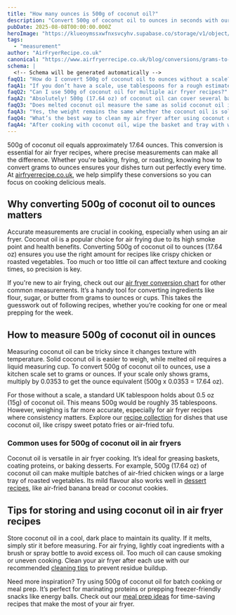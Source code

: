 ```yaml
---
title: "How many ounces is 500g of coconut oil?"
description: "Convert 500g of coconut oil to ounces in seconds with our easy guide. Perfect for air fryer recipes and precise cooking measurements."
pubDate: 2025-08-08T00:00:00.000Z
heroImage: "https://klueoymssxwfnxsvcyhv.supabase.co/storage/v1/object/public/Shmucket/500g-coconut-oil-to-ounces.webp"
tags:
  - "measurement"
author: "AirFryerRecipe.co.uk"
canonical: "https://www.airfryerrecipe.co.uk/blog/conversions/grams-to-ounces/500g-coconut-oil-to-ounces"
schema: |
  <!-- Schema will be generated automatically -->
faqQ1: "How do I convert 500g of coconut oil to ounces without a scale?"
faqA1: "If you don’t have a scale, use tablespoons for a rough estimate. One UK tablespoon holds about 15g (0.5 oz) of coconut oil, so 500g would be around 35 tablespoons. For better accuracy, consider investing in a kitchen scale, especially for air fryer recipes where precision matters."
faqQ2: "Can I use 500g of coconut oil for multiple air fryer recipes?"
faqA2: "Absolutely! 500g (17.64 oz) of coconut oil can cover several batches of air-fried dishes. Use it for greasing the basket, coating proteins, or baking. Just measure out the required amount per recipe to avoid waste and ensure consistent results."
faqQ3: "Does melted coconut oil measure the same as solid coconut oil in ounces?"
faqA3: "Yes, the weight remains the same whether the coconut oil is solid or melted. However, melted oil is easier to measure in liquid cups, while solid oil is best weighed. Always use the same measurement method (weight or volume) for accuracy."
faqQ4: "What’s the best way to clean my air fryer after using coconut oil?"
faqA4: "After cooking with coconut oil, wipe the basket and tray with warm, soapy water. For stubborn residue, use a non-abrasive sponge or our recommended <a href=https://www.airfryerrecipe.co.uk/air-fryer-cleaner>air fryer cleaner</a>. Regular cleaning prevents smoke and extends your appliance’s lifespan."
---
```

<p>500g of coconut oil equals approximately 17.64 ounces. This conversion is essential for air fryer recipes, where precise measurements can make all the difference. Whether you're baking, frying, or roasting, knowing how to convert grams to ounces ensures your dishes turn out perfectly every time. At <a href=https://www.airfryerrecipe.co.uk>airfryerrecipe.co.uk</a>, we help simplify these conversions so you can focus on cooking delicious meals.</p>  

<h2>Why converting 500g of coconut oil to ounces matters</h2>  
<p>Accurate measurements are crucial in cooking, especially when using an air fryer. Coconut oil is a popular choice for air frying due to its high smoke point and health benefits. Converting 500g of coconut oil to ounces (17.64 oz) ensures you use the right amount for recipes like crispy chicken or roasted vegetables. Too much or too little oil can affect texture and cooking times, so precision is key.</p>  
<p>If you're new to air frying, check out our <a href=https://www.airfryerrecipe.co.uk/air-fryer-conversion-chart>air fryer conversion chart</a> for other common measurements. It’s a handy tool for converting ingredients like flour, sugar, or butter from grams to ounces or cups. This takes the guesswork out of following recipes, whether you’re cooking for one or meal prepping for the week.</p>  

<h2>How to measure 500g of coconut oil in ounces</h2>  
<p>Measuring coconut oil can be tricky since it changes texture with temperature. Solid coconut oil is easier to weigh, while melted oil requires a liquid measuring cup. To convert 500g of coconut oil to ounces, use a kitchen scale set to grams or ounces. If your scale only shows grams, multiply by 0.0353 to get the ounce equivalent (500g x 0.0353 = 17.64 oz).</p>  
<p>For those without a scale, a standard UK tablespoon holds about 0.5 oz (15g) of coconut oil. This means 500g would be roughly 35 tablespoons. However, weighing is far more accurate, especially for air fryer recipes where consistency matters. Explore our <a href=https://www.airfryerrecipe.co.uk/recipes>recipe collection</a> for dishes that use coconut oil, like crispy sweet potato fries or air-fried tofu.</p>  

<h3>Common uses for 500g of coconut oil in air fryers</h3>  
<p>Coconut oil is versatile in air fryer cooking. It’s ideal for greasing baskets, coating proteins, or baking desserts. For example, 500g (17.64 oz) of coconut oil can make multiple batches of air-fried chicken wings or a large tray of roasted vegetables. Its mild flavour also works well in <a href=https://www.airfryerrecipe.co.uk/recipe-category/dessert>dessert recipes</a>, like air-fried banana bread or coconut cookies.</p>  

<h2>Tips for storing and using coconut oil in air fryer recipes</h2>  
<p>Store coconut oil in a cool, dark place to maintain its quality. If it melts, simply stir it before measuring. For air frying, lightly coat ingredients with a brush or spray bottle to avoid excess oil. Too much oil can cause smoking or uneven cooking. Clean your air fryer after each use with our recommended <a href=https://www.airfryerrecipe.co.uk/air-fryer-cleaner>cleaning tips</a> to prevent residue buildup.</p>  
<p>Need more inspiration? Try using 500g of coconut oil for batch cooking or meal prep. It’s perfect for marinating proteins or prepping freezer-friendly snacks like energy balls. Check out our <a href=https://www.airfryerrecipe.co.uk/recipe-category/meal-prep>meal prep ideas</a> for time-saving recipes that make the most of your air fryer.</p>
